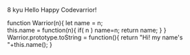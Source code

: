 8 kyu
Hello Happy Codevarrior!

function Warrior(n){
  let name = n;  
  this.name = function(n){
    if( n ) name=n;
    return name;
  }
}
Warrior.prototype.toString = function(){
    return "Hi! my name's "+this.name();
}
